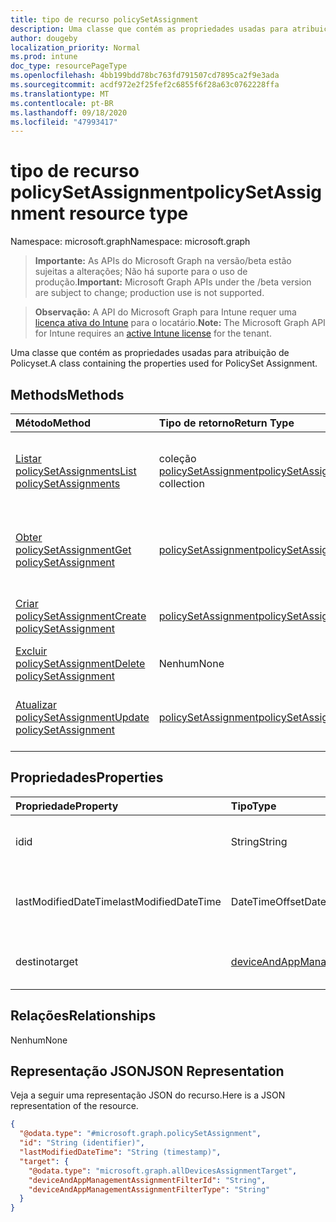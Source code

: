 ```yaml
---
title: tipo de recurso policySetAssignment
description: Uma classe que contém as propriedades usadas para atribuição de Policyset.
author: dougeby
localization_priority: Normal
ms.prod: intune
doc_type: resourcePageType
ms.openlocfilehash: 4bb199bdd78bc763fd791507cd7895ca2f9e3ada
ms.sourcegitcommit: acdf972e2f25fef2c6855f6f28a63c0762228ffa
ms.translationtype: MT
ms.contentlocale: pt-BR
ms.lasthandoff: 09/18/2020
ms.locfileid: "47993417"
---
```

# <a name="policysetassignment-resource-type"></a><span data-ttu-id="db060-103">tipo de recurso policySetAssignment</span><span class="sxs-lookup"><span data-stu-id="db060-103">policySetAssignment resource type</span></span>

<span data-ttu-id="db060-104">Namespace: microsoft.graph</span><span class="sxs-lookup"><span data-stu-id="db060-104">Namespace: microsoft.graph</span></span>

> <span data-ttu-id="db060-105">**Importante:** As APIs do Microsoft Graph na versão/beta estão sujeitas a alterações; Não há suporte para o uso de produção.</span><span class="sxs-lookup"><span data-stu-id="db060-105">**Important:** Microsoft Graph APIs under the /beta version are subject to change; production use is not supported.</span></span>

> <span data-ttu-id="db060-106">**Observação:** A API do Microsoft Graph para Intune requer uma [licença ativa do Intune](https://go.microsoft.com/fwlink/?linkid=839381) para o locatário.</span><span class="sxs-lookup"><span data-stu-id="db060-106">**Note:** The Microsoft Graph API for Intune requires an [active Intune license](https://go.microsoft.com/fwlink/?linkid=839381) for the tenant.</span></span>

<span data-ttu-id="db060-107">Uma classe que contém as propriedades usadas para atribuição de Policyset.</span><span class="sxs-lookup"><span data-stu-id="db060-107">A class containing the properties used for PolicySet Assignment.</span></span>

## <a name="methods"></a><span data-ttu-id="db060-108">Methods</span><span class="sxs-lookup"><span data-stu-id="db060-108">Methods</span></span>
|<span data-ttu-id="db060-109">Método</span><span class="sxs-lookup"><span data-stu-id="db060-109">Method</span></span>|<span data-ttu-id="db060-110">Tipo de retorno</span><span class="sxs-lookup"><span data-stu-id="db060-110">Return Type</span></span>|<span data-ttu-id="db060-111">Descrição</span><span class="sxs-lookup"><span data-stu-id="db060-111">Description</span></span>|
|:---|:---|:---|
|[<span data-ttu-id="db060-112">Listar policySetAssignments</span><span class="sxs-lookup"><span data-stu-id="db060-112">List policySetAssignments</span></span>](../api/intune-policyset-policysetassignment-list.md)|<span data-ttu-id="db060-113">coleção [policySetAssignment](../resources/intune-policyset-policysetassignment.md)</span><span class="sxs-lookup"><span data-stu-id="db060-113">[policySetAssignment](../resources/intune-policyset-policysetassignment.md) collection</span></span>|<span data-ttu-id="db060-114">Listar Propriedades e relações dos objetos [policySetAssignment](../resources/intune-policyset-policysetassignment.md) .</span><span class="sxs-lookup"><span data-stu-id="db060-114">List properties and relationships of the [policySetAssignment](../resources/intune-policyset-policysetassignment.md) objects.</span></span>|
|[<span data-ttu-id="db060-115">Obter policySetAssignment</span><span class="sxs-lookup"><span data-stu-id="db060-115">Get policySetAssignment</span></span>](../api/intune-policyset-policysetassignment-get.md)|[<span data-ttu-id="db060-116">policySetAssignment</span><span class="sxs-lookup"><span data-stu-id="db060-116">policySetAssignment</span></span>](../resources/intune-policyset-policysetassignment.md)|<span data-ttu-id="db060-117">Leia as propriedades e as relações do objeto [policySetAssignment](../resources/intune-policyset-policysetassignment.md) .</span><span class="sxs-lookup"><span data-stu-id="db060-117">Read properties and relationships of the [policySetAssignment](../resources/intune-policyset-policysetassignment.md) object.</span></span>|
|[<span data-ttu-id="db060-118">Criar policySetAssignment</span><span class="sxs-lookup"><span data-stu-id="db060-118">Create policySetAssignment</span></span>](../api/intune-policyset-policysetassignment-create.md)|[<span data-ttu-id="db060-119">policySetAssignment</span><span class="sxs-lookup"><span data-stu-id="db060-119">policySetAssignment</span></span>](../resources/intune-policyset-policysetassignment.md)|<span data-ttu-id="db060-120">Criar um novo objeto [policySetAssignment](../resources/intune-policyset-policysetassignment.md) .</span><span class="sxs-lookup"><span data-stu-id="db060-120">Create a new [policySetAssignment](../resources/intune-policyset-policysetassignment.md) object.</span></span>|
|[<span data-ttu-id="db060-121">Excluir policySetAssignment</span><span class="sxs-lookup"><span data-stu-id="db060-121">Delete policySetAssignment</span></span>](../api/intune-policyset-policysetassignment-delete.md)|<span data-ttu-id="db060-122">Nenhum</span><span class="sxs-lookup"><span data-stu-id="db060-122">None</span></span>|<span data-ttu-id="db060-123">Exclui [policySetAssignment](../resources/intune-policyset-policysetassignment.md).</span><span class="sxs-lookup"><span data-stu-id="db060-123">Deletes a [policySetAssignment](../resources/intune-policyset-policysetassignment.md).</span></span>|
|[<span data-ttu-id="db060-124">Atualizar policySetAssignment</span><span class="sxs-lookup"><span data-stu-id="db060-124">Update policySetAssignment</span></span>](../api/intune-policyset-policysetassignment-update.md)|[<span data-ttu-id="db060-125">policySetAssignment</span><span class="sxs-lookup"><span data-stu-id="db060-125">policySetAssignment</span></span>](../resources/intune-policyset-policysetassignment.md)|<span data-ttu-id="db060-126">Atualiza as propriedades de um objeto [policySetAssignment](../resources/intune-policyset-policysetassignment.md) .</span><span class="sxs-lookup"><span data-stu-id="db060-126">Update the properties of a [policySetAssignment](../resources/intune-policyset-policysetassignment.md) object.</span></span>|

## <a name="properties"></a><span data-ttu-id="db060-127">Propriedades</span><span class="sxs-lookup"><span data-stu-id="db060-127">Properties</span></span>
|<span data-ttu-id="db060-128">Propriedade</span><span class="sxs-lookup"><span data-stu-id="db060-128">Property</span></span>|<span data-ttu-id="db060-129">Tipo</span><span class="sxs-lookup"><span data-stu-id="db060-129">Type</span></span>|<span data-ttu-id="db060-130">Descrição</span><span class="sxs-lookup"><span data-stu-id="db060-130">Description</span></span>|
|:---|:---|:---|
|<span data-ttu-id="db060-131">id</span><span class="sxs-lookup"><span data-stu-id="db060-131">id</span></span>|<span data-ttu-id="db060-132">String</span><span class="sxs-lookup"><span data-stu-id="db060-132">String</span></span>|<span data-ttu-id="db060-133">Chave do PolicySetAssignment.</span><span class="sxs-lookup"><span data-stu-id="db060-133">Key of the PolicySetAssignment.</span></span>|
|<span data-ttu-id="db060-134">lastModifiedDateTime</span><span class="sxs-lookup"><span data-stu-id="db060-134">lastModifiedDateTime</span></span>|<span data-ttu-id="db060-135">DateTimeOffset</span><span class="sxs-lookup"><span data-stu-id="db060-135">DateTimeOffset</span></span>|<span data-ttu-id="db060-136">Hora da última modificação do PolicySetAssignment.</span><span class="sxs-lookup"><span data-stu-id="db060-136">Last modified time of the PolicySetAssignment.</span></span>|
|<span data-ttu-id="db060-137">destino</span><span class="sxs-lookup"><span data-stu-id="db060-137">target</span></span>|[<span data-ttu-id="db060-138">deviceAndAppManagementAssignmentTarget</span><span class="sxs-lookup"><span data-stu-id="db060-138">deviceAndAppManagementAssignmentTarget</span></span>](../resources/intune-shared-deviceandappmanagementassignmenttarget.md)|<span data-ttu-id="db060-139">O grupo de destino de PolicySetAssignment</span><span class="sxs-lookup"><span data-stu-id="db060-139">The target group of PolicySetAssignment</span></span>|

## <a name="relationships"></a><span data-ttu-id="db060-140">Relações</span><span class="sxs-lookup"><span data-stu-id="db060-140">Relationships</span></span>
<span data-ttu-id="db060-141">Nenhum</span><span class="sxs-lookup"><span data-stu-id="db060-141">None</span></span>

## <a name="json-representation"></a><span data-ttu-id="db060-142">Representação JSON</span><span class="sxs-lookup"><span data-stu-id="db060-142">JSON Representation</span></span>
<span data-ttu-id="db060-143">Veja a seguir uma representação JSON do recurso.</span><span class="sxs-lookup"><span data-stu-id="db060-143">Here is a JSON representation of the resource.</span></span>
<!-- {
  "blockType": "resource",
  "keyProperty": "id",
  "@odata.type": "microsoft.graph.policySetAssignment"
}
-->
``` json
{
  "@odata.type": "#microsoft.graph.policySetAssignment",
  "id": "String (identifier)",
  "lastModifiedDateTime": "String (timestamp)",
  "target": {
    "@odata.type": "microsoft.graph.allDevicesAssignmentTarget",
    "deviceAndAppManagementAssignmentFilterId": "String",
    "deviceAndAppManagementAssignmentFilterType": "String"
  }
}
```






